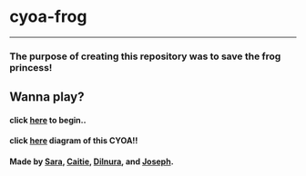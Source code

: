 # cyoa-frog
---
### The purpose of creating this repository was to save the frog princess!
## Wanna play?
#### click [here](../quest.md) to begin..
#### click [here](https://docs.google.com/drawings/d/1E37FJQMjlLERidCVh4cJTH-vXxpOrV_d0WLEqvFYhdU/edit) diagram of this CYOA!!
#### Made by [Sara](https://github.com/saras2558), [Caitie](https://github.com/caitrins5810), [Dilnura](https://github.com/dilnurat6009), and [Joseph](https://github.com/josephm6670).
